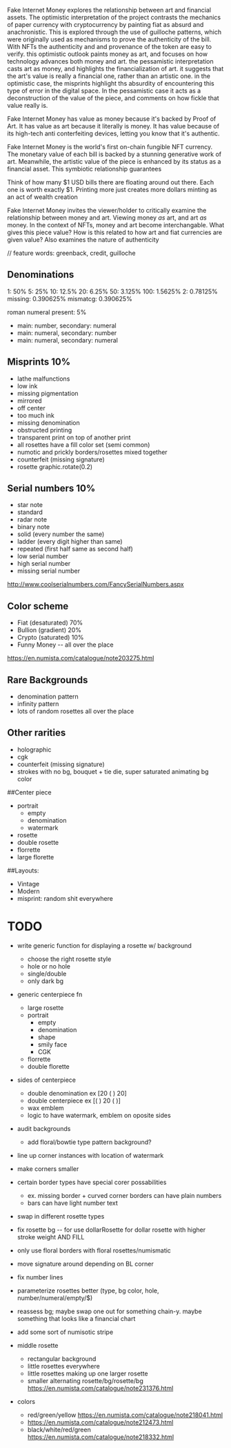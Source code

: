 Fake Internet Money explores the relationship between art and financial assets. The optimistic interpretation of the project contrasts the mechanics of paper currency with cryptocurrency by painting fiat as absurd and anachronistic. This is explored through the use of guilloche patterns, which were originally used as mechanisms to prove the authenticity of the bill. With NFTs the authenticity and and provenance of the token are easy to verify. this optimistic outlook paints money as art, and focuses on how technology advances both money and art. the pessamistic interpretation casts art as money, and highlights the financialization of art. it suggests that the art's value is really a financial one, rather than an artistic one. in the optimistic case, the misprints highlight ths absurdity of encountering this type of error in the digital space. In the pessamistic case it acts as a deconstruction of the value of the piece, and comments on how fickle that value really is.




Fake Internet Money has value as money because it's backed by Proof of Art. It has value as art because it literally is money. It has value because of its high-tech anti conterfeiting devices, letting you know that it's authentic.




Fake Internet Money is the world's first on-chain fungible NFT currency. The monetary value of each bill is backed by a stunning generative work of art. Meanwhile, the artistic value of the piece is enhanced by its status as a financial asset. This symbiotic relationship guarantees



Think of how many $1 USD bills there are floating around out there. Each one is worth exactly $1. Printing more just creates more dollars minting as an act of wealth creation











Fake Internet Money invites the viewer/holder to critically examine the relationship between money and art. Viewing money _as_ art, and art _as_ money. In the context of NFTs, money and art become interchangable. What gives this piece value? How is this related to how art and fiat currencies are given value? Also examines the nature of authenticity







// feature words: greenback, credit, guilloche





## Denominations
1: 50%
5: 25%
10: 12.5%
20: 6.25%
50: 3.125%
100: 1.5625%
2: 0.78125%
missing: 0.390625%
mismatcg: 0.390625%

roman numeral present: 5%
  - main: number, secondary: numeral
  - main: numeral, secondary: number
  - main: numeral, secondary: numeral





## Misprints 10%
- lathe malfunctions
- low ink
- missing pigmentation
- mirrored
- off center
- too much ink
- missing denomination
- obstructed printing
- transparent print on top of another print
- all rosettes have a fill color set (semi common)
- numotic and prickly borders/rosettes mixed together
- counterfeit (missing signature)
- rosette graphic.rotate(0.2)

## Serial numbers 10%
- star note
- standard
- radar note
- binary note
- solid (every number the same)
- ladder (every digit higher than same)
- repeated (first half same as second half)
- low serial number
- high serial number
- missing serial number

http://www.coolserialnumbers.com/FancySerialNumbers.aspx


## Color scheme
- Fiat (desaturated) 70%
- Bullion (gradient) 20%
- Crypto (saturated) 10%
- Funny Money -- all over the place

https://en.numista.com/catalogue/note203275.html


## Rare Backgrounds
- denomination pattern
- infinity pattern
- lots of random rosettes all over the place



## Other rarities
- holographic
- cgk
- counterfeit (missing signature)
- strokes with no bg, bouquet + tie die, super saturated animating bg color





##Center piece
- portrait
  - empty
  - denomination
  - watermark
- rosette
- double rosette
- florrette
- large florette



##Layouts:
- Vintage
- Modern
- misprint: random shit everywhere













# TODO
- write generic function for displaying a rosette w/ background
  - choose the right rosette style
  - hole or no hole
  - single/double
  - only dark bg
- generic centerpiece fn
  - large rosette
  - portrait
    - empty
    - denomination
    - shape
    - smily face
    - CGK
  - florrette
  - double florette

- sides of centerpiece
  - double denomination ex [20 ( ) 20]
  - double centerpiece ex [( ) 20 ( )]
  - wax emblem
  - logic to have watermark, emblem on oposite sides

- audit backgrounds
  - add floral/bowtie type pattern background?






- line up corner instances with location of watermark
- make corners smaller
- certain border types have special corer possabilities
  - ex. missing border + curved corner borders can have plain numbers
  - bars can have light number text
- swap in different rosette types
- fix rosette bg -- for use dollarRosette for dollar rosette with higher stroke weight AND FILL
- only use floral borders with floral rosettes/numismatic
- move signature around depending on BL corner
- fix number lines
- parameterize rosettes better (type, bg color, hole, number/numeral/empty/$)
- reassess bg; maybe swap one out for something chain-y. maybe something that looks like a financial chart
- add some sort of numisotic stripe









- middle rosette
  - rectangular background
  - little rosettes everywhere
  - little rosettes making up one larger rosette
  - smaller alternating rosette/bg/rosette/bg https://en.numista.com/catalogue/note231376.html



- colors
  - red/green/yellow https://en.numista.com/catalogue/note218041.html
  - https://en.numista.com/catalogue/note212473.html
  - black/white/red/green https://en.numista.com/catalogue/note218332.html


